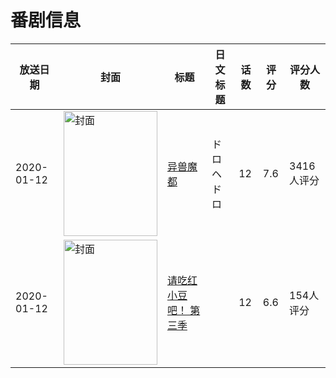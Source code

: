 # 番剧信息

|放送日期|封面|标题|日文标题|话数|评分|评分人数|
|---|---|---|---|---|---|---|
|2020-01-12|<img src="//lain.bgm.tv/pic/cover/c/8c/2b/266301_1A1qq.jpg" alt="封面" style="width:150px;height:200px;object-fit:cover;">|[异兽魔都](https://bangumi.tv/subject/266301)|ドロヘドロ|12|7.6|3416人评分|
|2020-01-12|<img src="//lain.bgm.tv/pic/cover/c/af/35/294872_xSbV5.jpg" alt="封面" style="width:150px;height:200px;object-fit:cover;">|[请吃红小豆吧！ 第三季](https://bangumi.tv/subject/294872)||12|6.6|154人评分|
